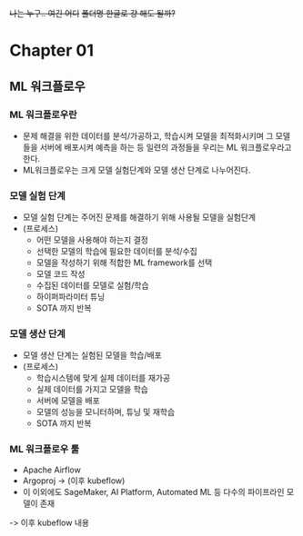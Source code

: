~~나는 누구.. 여긴 어디~~
~~폴더명 한글로 걍 해도 될까?~~

# Chapter 01

## ML 워크플로우

### ML 워크플로우란
- 문제 해결을 위한 데이터를 분석/가공하고, 학습시켜 모델을 최적화시키며 그 모델들을 서버에 배포시켜 예측을 하는 등 일련의 과정들을 우리는 ML 워크플로우라고 한다.
- ML워크플로우는 크게 모델 실험단계와 모델 생산 단계로 나누어진다.

### 모델 실험 단계
- 모델 실험 단계는 주어진 문제를 해결하기 위해 사용될 모델을 실험단계
- (프로세스)
  - 어떤 모델을 사용해야 하는지 결정
  - 선택한 모델의 학습에 필요한 데이터를 분석/수집
  - 모델을 작성하기 위해 적합한 ML framework를 선택
  - 모델 코드 작성
  - 수집된 데이터를 모델로 실험/학습
  - 하이퍼파라미터 튜닝
  - SOTA 까지 반복

### 모델 생산 단계
- 모델 생산 단계는 실험된 모델을 학습/배포
- (프로세스)
  - 학습시스템에 맞게 실제 데이터를 재가공
  - 실제 데이터를 가지고 모델을 학습
  - 서버에 모델을 배포
  - 모델의 성능을 모니터하며, 튜닝 및 재학습
  - SOTA 까지 반복

### ML 워크플로우 툴
- Apache Airflow
- Argoproj -> (이후 kubeflow)
- 이 이외에도 SageMaker, AI Platform, Automated ML 등 다수의 파이프라인 모델이 존재

-> 이후 kubeflow 내용
